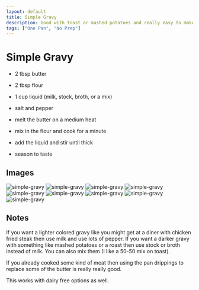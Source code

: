 ```yaml
---
layout: default
title: Simple Gravy
description: Good with toast or mashed potatoes and really easy to make. Also good if you're craving fast food but want to save some money.
tags: ["One Pan", "No Prep"]
---
```


# Simple Gravy

- 2 tbsp butter
- 2 tbsp flour
- 1 cup liquid (milk, stock, broth, or a mix)
- salt and pepper

- melt the butter on a medium heat
- mix in the flour and cook for a minute
- add the liquid and stir until thick
- season to taste

## Images

![simple-gravy](/assets/images/recipes/simple-gravy/simple-gravy-1.jpg)
![simple-gravy](/assets/images/recipes/simple-gravy/simple-gravy-2.jpg)
![simple-gravy](/assets/images/recipes/simple-gravy/simple-gravy-3.jpg)
![simple-gravy](/assets/images/recipes/simple-gravy/simple-gravy-4.jpg)
![simple-gravy](/assets/images/recipes/simple-gravy/simple-gravy-5.jpg)
![simple-gravy](/assets/images/recipes/simple-gravy/simple-gravy-6.jpg)
![simple-gravy](/assets/images/recipes/simple-gravy/simple-gravy-7.jpg)
![simple-gravy](/assets/images/recipes/simple-gravy/simple-gravy-8.jpg)
![simple-gravy](/assets/images/recipes/simple-gravy/simple-gravy-9.jpg)

## Notes

If you want a lighter colored gravy like you might get at a diner with chicken fried steak then use milk and use lots of pepper. If you want a darker gravy with something like mashed potatoes or a roast then use stock or broth instead of milk. You can also mix them (I like a 50-50 mix on toast). 

If you already cooked some kind of meat then using the pan drippings to replace some of the butter is really really good.

This works with dairy free options as well.